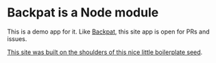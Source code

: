# Backpat is a Node module

This is a demo app for it. Like [Backpat](https://github.com/cachilders/backpat), this site app is open for PRs and issues.

[This site was built on the shoulders of this nice little boilerplate seed](https://github.com/DimitriMikadze/express-react-redux-starter).
